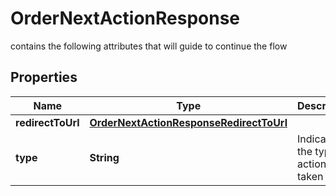 

# OrderNextActionResponse

contains the following attributes that will guide to continue the flow

## Properties

| Name | Type | Description | Notes |
|------------ | ------------- | ------------- | -------------|
|**redirectToUrl** | [**OrderNextActionResponseRedirectToUrl**](OrderNextActionResponseRedirectToUrl.md) |  |  [optional] |
|**type** | **String** | Indicates the type of action to be taken |  [optional] |



